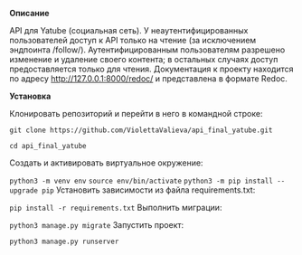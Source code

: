**Описание**

API для Yatube (cоциальная сеть). У неаутентифицированных пользователей доступ к API только на чтение (за исключением эндпоинта /follow/). Аутентифицированным пользователям разрешено изменение и удаление своего контента; в остальных случаях доступ предоставляется только для чтения.
Документация к проекту находится по адресу http://127.0.0.1:8000/redoc/ и представлена в формате Redoc.

**Установка**

Клонировать репозиторий и перейти в него в командной строке:
```
git clone https://github.com/ViolettaValieva/api_final_yatube.git
```
```
cd api_final_yatube
```
Cоздать и активировать виртуальное окружение:

`python3 -m venv env`
`source env/bin/activate`
`python3 -m pip install --upgrade pip`
Установить зависимости из файла requirements.txt:

`pip install -r requirements.txt`
Выполнить миграции:

`python3 manage.py migrate`
Запустить проект:

`python3 manage.py runserver`

